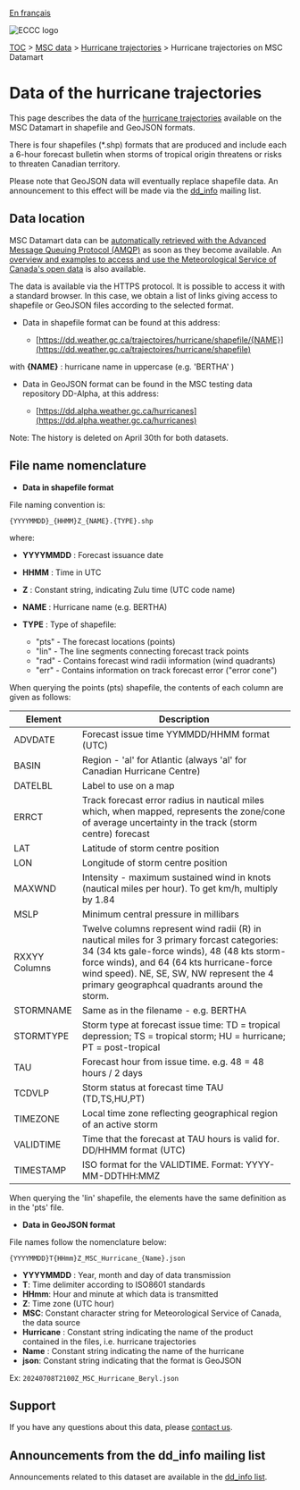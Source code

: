 [En français](readme_hurricanes-datamart_fr.md)

![ECCC logo](../../img_eccc-logo.png)

[TOC](../../readme_en.md) > [MSC data](../readme_en.md) > [Hurricane trajectories](readme_hurricanes_en.md) > Hurricane trajectories on MSC Datamart

# Data of the hurricane trajectories

This page describes the data of the [hurricane trajectories](readme_hurricanes_en.md) available on the MSC Datamart in shapefile and GeoJSON formats.

There is four shapefiles (*.shp) formats that are produced and include each a 6-hour forecast bulletin when storms of tropical origin threatens or risks to threaten Canadian territory.

Please note that GeoJSON data will eventually replace shapefile data. An announcement to this effect will be made via the [dd_info](https://comm.collab.science.gc.ca/mailman3/postorius/lists/dd_info/) mailing list.

## Data location

MSC Datamart data can be [automatically retrieved with the Advanced Message Queuing Protocol (AMQP)](../../msc-datamart/amqp_en.md) as soon as they become available. An [overview and examples to access and use the Meteorological Service of Canada's open data](../../usage/readme_en.md) is also available.

The data is available via the HTTPS protocol. It is possible to access it with a standard browser. In this case, we obtain a list of links giving access to shapefile or GeoJSON files according to the selected format.

* Data in shapefile format can be found at this address:

     * [https://dd.weather.gc.ca/trajectoires/hurricane/shapefile/{NAME}](https://dd.weather.gc.ca/trajectoires/hurricane/shapefile)

with  __{NAME}__ : hurricane name in uppercase (e.g. 'BERTHA' )

* Data in GeoJSON format can be found in the MSC testing data repository DD-Alpha, at this address:

     * [https://dd.alpha.weather.gc.ca/hurricanes](https://dd.alpha.weather.gc.ca/hurricanes)

Note: The history is deleted on April 30th for both datasets.

## File name nomenclature

* __Data in shapefile format__

File naming convention is:

`{YYYYMMDD}_{HHMM}Z_{NAME}.{TYPE}.shp`

where:

* __YYYYMMDD__ : Forecast issuance date
* __HHMM__ : Time in UTC 
* __Z__ : Constant string, indicating Zulu time (UTC code name)
* __NAME__ : Hurricane name (e.g. BERTHA)
* __TYPE__ : Type of shapefile:

    * "pts" - The forecast locations (points) 
    * "lin" - The line segments connecting forecast track points
    * "rad" - Contains forecast wind radii information (wind quadrants)
    * "err" - Contains information on track forecast error ("error cone")
	
When querying the points (pts) shapefile, the contents of each column are given
as follows:

| Element   |   Description    |
|-----------|------------------|
|ADVDATE  |	Forecast issue time YYMMDD/HHMM format (UTC)|
|BASIN  |	Region - 'al' for Atlantic (always 'al' for Canadian Hurricane Centre)|
|DATELBL |	Label to use on a map|
|ERRCT |	Track forecast error radius in nautical miles which, when mapped, represents the zone/cone of average uncertainty in the track (storm centre) forecast  |
|LAT |	Latitude of storm centre position|
|LON |		Longitude of storm centre position|
|MAXWND |		Intensity - maximum sustained wind in knots (nautical miles per hour).  To get km/h, multiply by 1.84|
|MSLP  |	Minimum central pressure in millibars|
|RXXYY Columns |	Twelve columns represent wind radii (R) in nautical miles for 3 primary forcast categories: 34 (34 kts gale-force winds), 48 (48 kts storm-force winds), and 64 (64 kts hurricane-force wind speed). NE, SE, SW, NW represent the 4 primary geographcal quadrants around the storm.|
|STORMNAME |	Same as in the filename - e.g. BERTHA|
|STORMTYPE |	Storm type at forecast issue time: TD = tropical depression; TS = tropical storm; HU = hurricane; PT = post-tropical|
|TAU |		Forecast hour from issue time. e.g. 48 = 48 hours / 2 days|
|TCDVLP |		Storm status at forecast time TAU (TD,TS,HU,PT) |
|TIMEZONE |	Local time zone reflecting geographical region of an active storm|
|VALIDTIME |	Time that the forecast at TAU hours is valid for. DD/HHMM format (UTC) |
|TIMESTAMP |     ISO format for the VALIDTIME. Format:  YYYY-MM-DDTHH:MMZ |

When querying the 'lin' shapefile, the elements have the same definition as in the 'pts' file.

* __Data in GeoJSON format__

File names follow the nomenclature below:

`{YYYYMMDD}T{HHmm}Z_MSC_Hurricane_{Name}.json`

* __YYYYMMDD__ : Year, month and day of data transmission
* __T__: Time delimiter according to ISO8601 standards
* __HHmm__: Hour and minute at which data is transmitted
* __Z__: Time zone (UTC hour)
* __MSC__: Constant character string for Meteorological Service of Canada, the data source
* __Hurricane__ : Constant string indicating the name of the product contained in the files, i.e. hurricane trajectories
* __Name__ : Constant string indicating the name of the hurricane
* __json__: Constant string indicating that the format is GeoJSON

Ex: `20240708T2100Z_MSC_Hurricane_Beryl.json`

## Support

If you have any questions about this data, please [contact us](https://weather.gc.ca/mainmenu/contact_us_e.html).

## Announcements from the dd_info mailing list 

Announcements related to this dataset are available in the [dd_info list](https://comm.collab.science.gc.ca/mailman3/postorius/lists/dd_info/).

